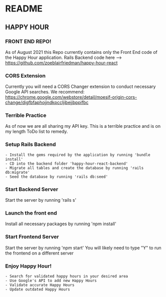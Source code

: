 # README

## HAPPY HOUR 

### FRONT END REPO!   
As of August 2021 this Repo currently contains only the Front End code of the Happy Hour application. Rails Backend code here --> https://github.com/zoeblairfriedman/happy-hour-react 

### CORS Extension
Currently you will need a CORS Changer extension to conduct necessary Google API searches. We recommend: https://chrome.google.com/webstore/detail/moesif-origin-cors-change/digfbfaphojjndkpccljibejjbppifbc

### Terrible Practice
As of now we are all sharing my API key. This is a terrible practice and is on my length ToDo list to remedy.

### Setup Rails Backend
    - Install the gems required by the application by running 'bundle install'
    - CD into the backend folder 'happy-hour-react-backend'
    - Migrate all tables and create the database by running 'rails db:migrate'
    - Seed the database by running 'rails db:seed'

### Start Backend Server
Start the server by running 'rails s'

### Launch the front end 
Install all necessary packages by running 'npm install'

### Start Frontend Server
Start the server by running 'npm start'
You will likely need to type "Y" to run the frontend on a different server

### Enjoy Happy Hour!
    - Search for validated happy hours in your desired area
    - Use Google's API to add new Happy Hours 
    - Validate accurate Happy Hours
    - Update outdated Happy Hours


